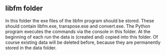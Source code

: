 ## libfm folder
In this folder the exe files of the libfm program should be stored. These should contain libfm.exe, transpose.exe and convert.exe. The Python program executes the commands via the console in this folder. At the beginning of each run the data is (created and) copied into this folder. Of course existing data will be deleted before, because they are permanently stored in the data folder.